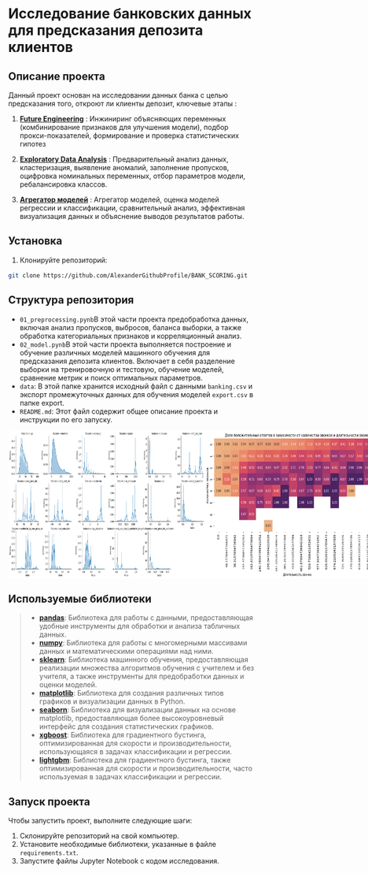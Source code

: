 # **Исследование банковских данных для предсказания депозита клиентов**

## **Описание проекта**
Данный проект основан на исследовании данных банка с целью предсказания того, откроют ли клиенты депозит, ключевые этапы :

1. [**Future Engineering**](#feature-engineering) : Инжиниринг объясняющих переменных (комбинирование признаков для улучшения модели), подбор прокси-показателей, формирование и проверка статистических гипотез
   
2. [**Exploratory Data Analysis**](#eda) : Предварительный анализ данных, кластеризация, выявление аномалий, заполнение пропусков, оцифровка номинальных переменных, отбор параметров модели, ребалансировка классов.

3. [**Агрегатор моделей**](#metrics-aggregation) : Агрегатор моделей, оценка моделей регрессии и классификации, сравнительный анализ, эффективная визуализация данных и объяснение выводов результатов работы.

## Установка
1. Клонируйте репозиторий:
```bash
git clone https://github.com/AlexanderGithubProfile/BANK_SCORING.git
```
## Структура репозитория
- `01_preprocessing.pynb`В этой части проекта предобработка данных, включая анализ пропусков, выбросов, баланса выборки, а также обработка категориальных признаков и корреляционный анализ.
- `02_model.pynb`В этой части проекта выполняется построение и обучение различных моделей машинного обучения для предсказания депозита клиентов. Включает в себя разделение выборки на тренировочную и тестовую, обучение моделей, сравнение метрик и поиск оптимальных параметров.
- `data`: В этой папке хранится исходный файл с данными `banking.csv` и экспорт промежуточных данных для обучения моделей `export.csv` в папке export.
- `README.md`: Этот файл содержит общее описание проекта и инструкции по его запуску.

<div style="display: flex;">
    <img src="img/output4.png" width="400" height="300">
    <img src="img/output1.png" width="400" height="300">
    <img src="img/output5.png" width="500" height="300">
    <img src="img/output3.png" width="300" height="300">
</div>

## Используемые библиотеки
> - [**pandas**](https://pandas.pydata.org/): Библиотека для работы с данными, предоставляющая удобные инструменты для обработки и анализа табличных данных.
> - [**numpy**](https://numpy.org/): Библиотека для работы с многомерными массивами данных и математическими операциями над ними.
> - [**sklearn**](https://scikit-learn.org/stable/): Библиотека машинного обучения, предоставляющая реализации множества алгоритмов обучения с учителем и без учителя, а также инструменты для предобработки данных и оценки моделей.
> - [**matplotlib**](https://matplotlib.org/): Библиотека для создания различных типов графиков и визуализации данных в Python.
> - [**seaborn**](https://seaborn.pydata.org/): Библиотека для визуализации данных на основе matplotlib, предоставляющая более высокоуровневый интерфейс для создания статистических графиков.
> - [**xgboost**](https://xgboost.readthedocs.io/en/latest/): Библиотека для градиентного бустинга, оптимизированная для скорости и производительности, использующаяся в задачах классификации и регрессии.
> - [**lightgbm**](https://lightgbm.readthedocs.io/en/latest/): Библиотека для градиентного бустинга, также оптимизированная для скорости и производительности, часто используемая в задачах классификации и регрессии.

## Запуск проекта
Чтобы запустить проект, выполните следующие шаги:
1. Склонируйте репозиторий на свой компьютер.
2. Установите необходимые библиотеки, указанные в файле `requirements.txt`.
3. Запустите файлы Jupyter Notebook с кодом исследования.



